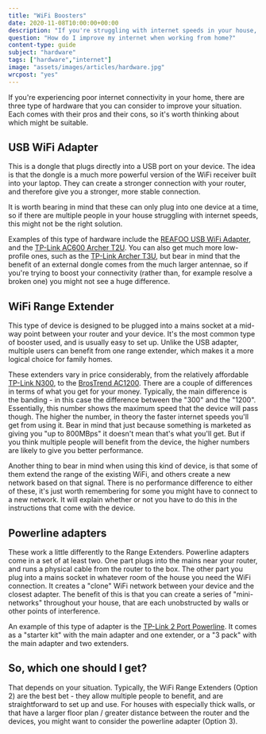 ```yaml
---
title: "WiFi Boosters"
date: 2020-11-08T10:00:00+00:00
description: "If you're struggling with internet speeds in your house, there are options available."
question: "How do I improve my internet when working from home?"
content-type: guide
subject: "hardware"
tags: ["hardware","internet"]
image: "assets/images/articles/hardware.jpg"
wrcpost: "yes"
---
```


If you're experiencing poor internet connectivity in your home, there are three type of hardware that you can consider to improve your situation. Each comes with their pros and their cons, so it's worth thinking about which might be suitable.
 
## USB WiFi Adapter
This is a dongle that plugs directly into a USB port on your device. The idea is that the dongle is a much more powerful version of the WiFi receiver built into your laptop. They can create a stronger connection with your router, and therefore give you a stronger, more stable connection.
 
It is worth bearing in mind that these can only plug into one device at a time, so if there are multiple people in your house struggling with internet speeds, this might not be the right solution.
 
Examples of this type of hardware include the [REAFOO USB WiFi Adapter](https://www.amazon.co.uk/REAFOO-Adapter-1200Mbps-Wireless-Supports/dp/B089771M4R/), and the [TP-Link AC600 Archer T2U](https://www.amazon.co.uk/Archer-T3U-Wireless-Supports-10-9-10-13/dp/B07LGMD97Z/). You can also get much more low-profile ones, such as the [TP-Link Archer T3U](https://www.amazon.co.uk/Archer-T3U-Wireless-Supports-10-9-10-13/dp/B07LGMD97Z/), but bear in mind that the benefit of an external dongle comes from the much larger antennae, so if you're trying to boost your connectivity (rather than, for example resolve a broken one) you might not see a huge difference.
 
## WiFi Range Extender
This type of device is designed to be plugged into a mains socket at a mid-way point between your router and your device. It's the most common type of booster used, and is usually easy to set up. Unlike the USB adapter, multiple users can benefit from one range extender, which makes it a more logical choice for family homes.
 
These extenders vary in price considerably, from the relatively affordable [TP-Link N300](https://www.amazon.co.uk/TP-Link-Universal-Extender-Broadband-TL-WA854RE/dp/B07PKX1ZD1/), to the [BrosTrend AC1200](https://www.amazon.co.uk/TP-Link-Universal-Extender-Broadband-TL-WA854RE/dp/B07PKX1ZD1/). There are a couple of differences in terms of what you get for your money. Typically, the main difference is the banding - in this case the difference between the "300" and the "1200". Essentially, this number shows the maximum speed that the device will pass though. The higher the number, in theory the faster internet speeds you'll get from using it. Bear in mind that just because something is marketed as giving you "up to 800MBps" it doesn't mean that's what you'll get. But if you think multiple people will benefit from the device, the higher numbers are likely to give you better performance.
 
Another thing to bear in mind when using this kind of device, is that some of them extend the range of the existing WiFi, and others create a new network based on that signal. There is no performance difference to either of these, it's just worth remembering for some you might have to connect to a new network. It will explain whether or not you have to do this in the instructions that come with the device.
 
## Powerline adapters
These work a little differently to the Range Extenders. Powerline adapters come in a set of at least two. One part plugs into the mains near your router, and runs a physical cable from the router to the box. The other part you plug into a mains socket in whatever room of the house you need the WiFi connection. It creates a "clone" WiFi network between your device and the closest adapter. The benefit of this is that you can create a series of "mini-networks" throughout your house, that are each unobstructed by walls or other points of interference.
 
An example of this type of adapter is the [TP-Link 2 Port Powerline](https://www.amazon.co.uk/TL-WPA4220KIT-Powerline-Broadband-Configuration-UK/dp/B01LXOZ4EN/). It comes as a "starter kit" with the main adapter and one extender, or a "3 pack" with the main adapter and two extenders.
 
## So, which one should I get?
That depends on your situation. Typically, the WiFi Range Extenders (Option 2) are the best bet - they allow multiple people to benefit, and are straightforward to set up and use. For houses with especially thick walls, or that have a larger floor plan / greater distance between the router and the devices, you might want to consider the powerline adapter (Option 3).